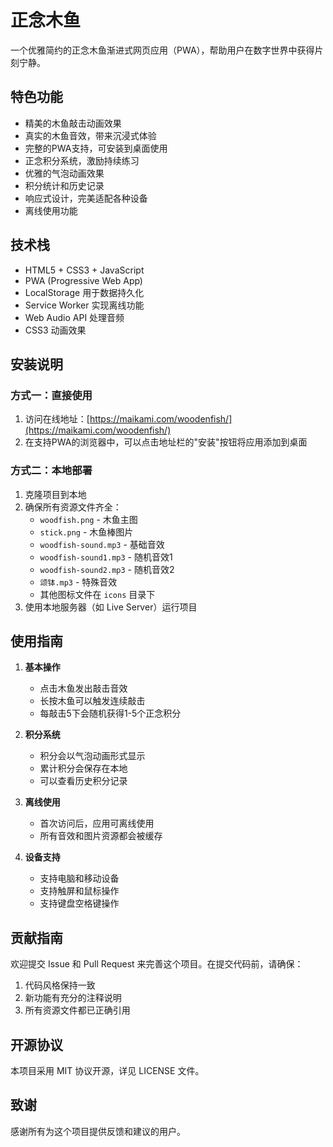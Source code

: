 # 正念木鱼

一个优雅简约的正念木鱼渐进式网页应用（PWA），帮助用户在数字世界中获得片刻宁静。

## 特色功能

- 精美的木鱼敲击动画效果
- 真实的木鱼音效，带来沉浸式体验
- 完整的PWA支持，可安装到桌面使用
- 正念积分系统，激励持续练习
- 优雅的气泡动画效果
- 积分统计和历史记录
- 响应式设计，完美适配各种设备
- 离线使用功能

## 技术栈

- HTML5 + CSS3 + JavaScript
- PWA (Progressive Web App)
- LocalStorage 用于数据持久化
- Service Worker 实现离线功能
- Web Audio API 处理音频
- CSS3 动画效果

## 安装说明

### 方式一：直接使用

1. 访问在线地址：[https://maikami.com/woodenfish/](https://maikami.com/woodenfish/)
2. 在支持PWA的浏览器中，可以点击地址栏的"安装"按钮将应用添加到桌面

### 方式二：本地部署

1. 克隆项目到本地
2. 确保所有资源文件齐全：
   - `woodfish.png` - 木鱼主图
   - `stick.png` - 木鱼棒图片
   - `woodfish-sound.mp3` - 基础音效
   - `woodfish-sound1.mp3` - 随机音效1
   - `woodfish-sound2.mp3` - 随机音效2
   - `颂钵.mp3` - 特殊音效
   - 其他图标文件在 `icons` 目录下
3. 使用本地服务器（如 Live Server）运行项目

## 使用指南

1. **基本操作**
   - 点击木鱼发出敲击音效
   - 长按木鱼可以触发连续敲击
   - 每敲击5下会随机获得1-5个正念积分

2. **积分系统**
   - 积分会以气泡动画形式显示
   - 累计积分会保存在本地
   - 可以查看历史积分记录

3. **离线使用**
   - 首次访问后，应用可离线使用
   - 所有音效和图片资源都会被缓存

4. **设备支持**
   - 支持电脑和移动设备
   - 支持触屏和鼠标操作
   - 支持键盘空格键操作

## 贡献指南

欢迎提交 Issue 和 Pull Request 来完善这个项目。在提交代码前，请确保：

1. 代码风格保持一致
2. 新功能有充分的注释说明
3. 所有资源文件都已正确引用

## 开源协议

本项目采用 MIT 协议开源，详见 LICENSE 文件。

## 致谢

感谢所有为这个项目提供反馈和建议的用户。
